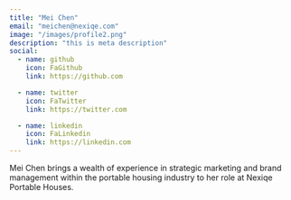 ```yaml
---
title: "Mei Chen"
email: "meichen@nexiqe.com"
image: "/images/profile2.png"
description: "this is meta description"
social:
  - name: github
    icon: FaGithub
    link: https://github.com

  - name: twitter
    icon: FaTwitter
    link: https://twitter.com

  - name: linkedin
    icon: FaLinkedin
    link: https://linkedin.com
---
```


Mei Chen brings a wealth of experience in strategic marketing and brand management within the portable housing industry to her role at Nexiqe Portable Houses. 
